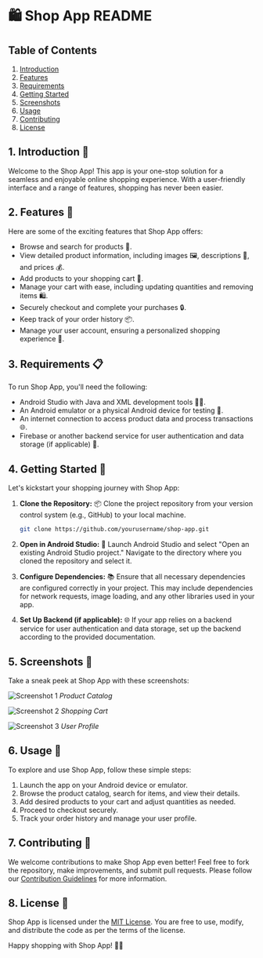 # 🛍️ Shop App README

## Table of Contents
1. [Introduction](#introduction)
2. [Features](#features)
3. [Requirements](#requirements)
4. [Getting Started](#getting-started)
5. [Screenshots](#screenshots)
6. [Usage](#usage)
7. [Contributing](#contributing)
8. [License](#license)

## 1. Introduction 📱 <a name="introduction"></a>
Welcome to the Shop App! This app is your one-stop solution for a seamless and enjoyable online shopping experience. With a user-friendly interface and a range of features, shopping has never been easier. 

## 2. Features 🌟 <a name="features"></a>
Here are some of the exciting features that Shop App offers:
- Browse and search for products 🧐.
- View detailed product information, including images 🖼️, descriptions 📝, and prices 💰.
- Add products to your shopping cart 🛒.
- Manage your cart with ease, including updating quantities and removing items 🛍️.
- Securely checkout and complete your purchases 🔒.
- Keep track of your order history 📦.
- Manage your user account, ensuring a personalized shopping experience 👤.

## 3. Requirements 📋 <a name="requirements"></a>
To run Shop App, you'll need the following:
- Android Studio with Java and XML development tools 🧑‍💻.
- An Android emulator or a physical Android device for testing 📱.
- An internet connection to access product data and process transactions 🌐.
- Firebase or another backend service for user authentication and data storage (if applicable) 🚀.

## 4. Getting Started 🚀 <a name="getting-started"></a>
Let's kickstart your shopping journey with Shop App:

1. **Clone the Repository:** 📦
   Clone the project repository from your version control system (e.g., GitHub) to your local machine.

   ```bash
   git clone https://github.com/yourusername/shop-app.git
   ```

2. **Open in Android Studio:** 🚀
   Launch Android Studio and select "Open an existing Android Studio project." Navigate to the directory where you cloned the repository and select it.

3. **Configure Dependencies:** 📚
   Ensure that all necessary dependencies are configured correctly in your project. This may include dependencies for network requests, image loading, and any other libraries used in your app.

4. **Set Up Backend (if applicable):** 🌐
   If your app relies on a backend service for user authentication and data storage, set up the backend according to the provided documentation.

## 5. Screenshots 📸 <a name="screenshots"></a>
Take a sneak peek at Shop App with these screenshots:

![Screenshot 1](screenshot1.png)
*Product Catalog*

![Screenshot 2](screenshot2.png)
*Shopping Cart*

![Screenshot 3](screenshot3.png)
*User Profile*

## 6. Usage 🛒 <a name="usage"></a>
To explore and use Shop App, follow these simple steps:
1. Launch the app on your Android device or emulator.
2. Browse the product catalog, search for items, and view their details.
3. Add desired products to your cart and adjust quantities as needed.
4. Proceed to checkout securely.
5. Track your order history and manage your user profile.

## 7. Contributing 🤝 <a name="contributing"></a>
We welcome contributions to make Shop App even better! Feel free to fork the repository, make improvements, and submit pull requests. Please follow our [Contribution Guidelines](CONTRIBUTING.md) for more information.

## 8. License 📜 <a name="license"></a>
Shop App is licensed under the [MIT License](LICENSE.md). You are free to use, modify, and distribute the code as per the terms of the license.

Happy shopping with Shop App! 🎉🛒
